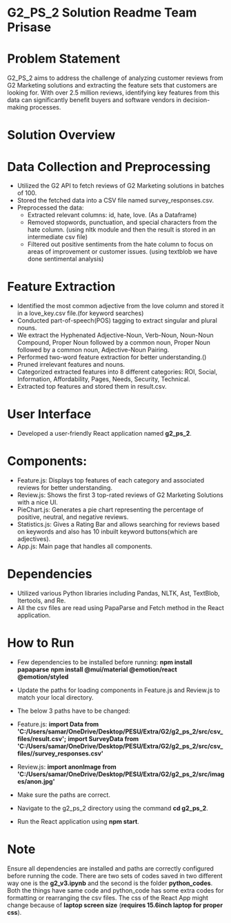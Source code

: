 # G2_PS_2 Solution Readme Team Prisase
# Problem Statement
G2_PS_2 aims to address the challenge of analyzing customer reviews from G2 Marketing solutions and extracting the feature sets that customers are looking for. With over 2.5 million reviews, identifying key features from this data can significantly benefit buyers and software vendors in decision-making processes.

# Solution Overview
# Data Collection and Preprocessing
- Utilized the G2 API to fetch reviews of G2 Marketing solutions in batches of 100.
- Stored the fetched data into a CSV file named survey_responses.csv.
- Preprocessed the data:
  - Extracted relevant columns: id, hate, love. (As a Dataframe)
  - Removed stopwords, punctuation, and special characters from the hate column. (using nltk module and then the result is stored in an intermediate csv file)
  - Filtered out positive sentiments from the hate column to focus on areas of improvement or customer issues. (using textblob we have done sentimental analysis)
# Feature Extraction
- Identified the most common adjective from the love column and stored it in a love_key.csv file.(for keyword searches)
- Conducted part-of-speech(POS) tagging to extract singular and plural nouns.
- We extract the Hyphenated Adjective-Noun, Verb-Noun, Noun-Noun Compound, Proper Noun followed by a common noun, Proper Noun followed by a common noun, Adjective-Noun Pairing.
- Performed two-word feature extraction for better understanding.()
- Pruned irrelevant features and nouns.
- Categorized extracted features into 8 different categories: ROI, Social, Information, Affordability, Pages, Needs, Security, Technical.
- Extracted top features and stored them in result.csv.
# User Interface
- Developed a user-friendly React application named **g2_ps_2**.
# Components:
- Feature.js: Displays top features of each category and associated reviews for better understanding.
- Review.js: Shows the first 3 top-rated reviews of G2 Marketing Solutions with a nice UI.
- PieChart.js: Generates a pie chart representing the percentage of positive, neutral, and negative reviews.
- Statistics.js: Gives a Rating Bar and allows searching for reviews based on keywords and also has 10 inbuilt keyword buttons(which are adjectives).
- App.js: Main page that handles all components.
# Dependencies
- Utilized various Python libraries including Pandas, NLTK, Ast, TextBlob, Itertools, and Re.
- All the csv files are read using  PapaParse and Fetch method  in the React application.
# How to Run
- Few dependencies to be installed before running:
**npm install papaparse**
**npm install @mui/material @emotion/react @emotion/styled**

- Update the paths for loading components in Feature.js and Review.js to match your local directory.
- The below 3 paths have to be changed:
- Feature.js:
**import Data from 'C:/Users/samar/OneDrive/Desktop/PESU/Extra/G2/g2_ps_2/src/csv_files/result.csv';**
**import SurveyData from 'C:/Users/samar/OneDrive/Desktop/PESU/Extra/G2/g2_ps_2/src/csv_files//survey_responses.csv'**
- Review.js:
**import anonImage from 'C:/Users/samar/OneDrive/Desktop/PESU/Extra/G2/g2_ps_2/src/images/anon.jpg'**
- Make sure the paths are correct.
- Navigate to the g2_ps_2 directory using the command **cd g2_ps_2**.
- Run the React application using **npm start**.
# Note
Ensure all dependencies are installed and paths are correctly configured before running the code.
There are two sets of codes saved in two different way one is the **g2_v3.ipynb** and the second is the folder **python_codes**. 
Both the things have same code and python_code has some extra codes for formatting or rearranging the csv files. 
The css of the React App might change because of **laptop screen size** (**requires 15.6inch laptop for proper css**). 

